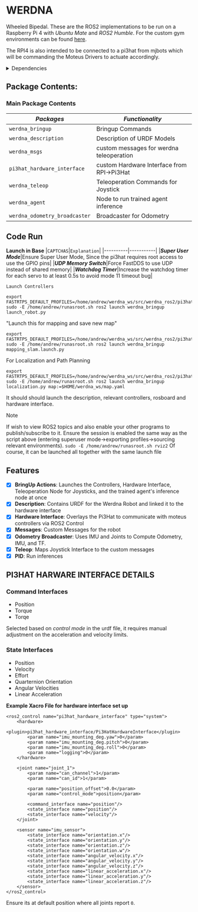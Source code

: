 # WERDNA
Wheeled Bipedal. These are the ROS2 implementations to be run on a Raspberry Pi 4 with *Ubuntu Mate* and *ROS2 Humble*. For the custom gym environments can be found [here](https://github.com/adwng/werdna_genesis).

The RPI4 is also intended to be connected to a pi3hat from mjbots which will be commanding the Moteus Drivers to actuate accordingly. 

<details>
  <summary>Dependencies</summary>

  1. `ROS2 Control`
  2. `ROS2 Controllers` 
  3. `Torch`
  4. `Moteus`
  5. `pi3hat`
   
</details>


## Package Contents:
### Main Package Contents
|_Packages_|_Functionality_|
| ------------- | ------------- |
|`werdna_bringup`|Bringup Commands|
|`werdna_description`|Description of URDF Models|
|`werdna_msgs`|custom messages for werdna teleoperation|
|`pi3hat_hardware_interface`|custom Hardware Interface from RPI->Pi3Hat|
|`werdna_teleop`|Teleoperation Commands for Joystick|
|`werdna_agent`|Node to run trained agent inference|
|`werdna_odometry_broadcaster`|Broadcaster for Odometry|

## Code Run
**Launch in Base**
|`CAPTCHAS`|`Explanation`|
|----------|-----------|
|***Super User Mode***|Ensure Super User Mode, Since the pi3hat requires root access to use the GPIO pins|
|***UDP Memory Switch***|Force FastDDS to use UDP instead of shared memory|
|***Watchdog Timer***|Increase the watchdog timer for each servo to at least 0.5s to avoid mode 11 timeout bug|

`Launch Controllers`
```
export FASTRTPS_DEFAULT_PROFILES=/home/andrew/werdna_ws/src/werdna_ros2/pi3hat_hardware_interface/fastrtps_profile_no_shmem.xml
sudo -E /home/andrew/runasroot.sh ros2 launch werdna_bringup launch_robot.py
```

"Launch this for mapping and save new map"
```
export FASTRTPS_DEFAULT_PROFILES=/home/andrew/werdna_ws/src/werdna_ros2/pi3hat_hardware_interface/fastrtps_profile_no_shmem.xml
sudo -E /home/andrew/runasroot.sh ros2 launch werdna_bringup mapping_slam.launch.py
```

For Localization and Path Planning
```
export FASTRTPS_DEFAULT_PROFILES=/home/andrew/werdna_ws/src/werdna_ros2/pi3hat_hardware_interface/fastrtps_profile_no_shmem.xml
sudo -E /home/andrew/runasroot.sh ros2 launch werdna_bringup localization.py map:=$HOME/werdna_ws/map.yaml
```


It should should launch the description, relevant controllers, rosboard and hardware interface.

> [!NOTE]
> If wish to view ROS2 topics and also enable your other programs to publish/subscribe to it. Ensure the session is enabled the same way as the script above (entering superuser mode->exporting profiles->sourcing relevant environments).
> `sudo -E /home/andrew/runasroot.sh rviz2`
> Of course, it can be launched all together with the same launch file

## Features
- [x] **BringUp Actions**: Launches the Controllers, Hardware Interface, Teleoperation Node for Joysticks, and the trained agent's inference node at once
- [x] **Description**: Contains URDF for the Werdna Robot and linked it to the hardware interface
- [x] **Hardware Interface**: Overlays the Pi3Hat to communicate with moteus controllers via ROS2 Control
- [x] **Messages**: Custom Messages for the robot
- [x] **Odometry Broadcaster**: Uses IMU and Joints to Compute Odometry, IMU, and TF.
- [x] **Teleop**: Maps Joystick Interface to the custom messages
- [x] **PID**: Run inferences

## PI3HAT HARWARE INTERFACE DETAILS
### Command Interfaces
- Position
- Torque
- Torqe

Selected based on *control mode* in the urdf file, it requires manual adjustment on the acceleration and velocity limits. 

### State Interfaces
- Position 
- Velocity
- Effort
- Quarternion Orientation
- Angular Velocities
- Linear Acceleration

**Example Xacro File for hardware interface set up**
```
<ros2_control name="pi3hat_hardware_interface" type="system">
    <hardware>
        <plugin>pi3hat_hardware_interface/Pi3HatHardwareInterface</plugin>
        <param name="imu_mounting_deg.yaw">0</param>
        <param name="imu_mounting_deg.pitch">0</param>
        <param name="imu_mounting_deg.roll">0</param>
        <param name="logging">0</param>
    </hardware>

    <joint name="joint_1">
        <param name="can_channel">1</param>
        <param name="can_id">1</param>

        <param name="position_offset">0.0</param>
        <param name="control_mode">position</param>

        <command_interface name="position"/>
        <state_interface name="position"/>
        <state_interface name="velocity"/>
    </joint>

    <sensor name="imu_sensor">
        <state_interface name="orientation.x"/>
        <state_interface name="orientation.y"/>
        <state_interface name="orientation.z"/>
        <state_interface name="orientation.w"/>
        <state_interface name="angular_velocity.x"/>
        <state_interface name="angular_velocity.y"/>
        <state_interface name="angular_velocity.z"/>
        <state_interface name="linear_acceleration.x"/>
        <state_interface name="linear_acceleration.y"/>
        <state_interface name="linear_acceleration.z"/>
    </sensor>
</ros2_control>
```

Ensure its at default position where all joints report `0`.




